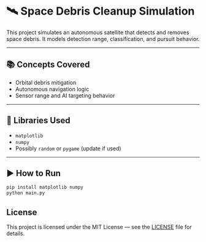 # 🛰️ Space Debris Cleanup Simulation

This project simulates an autonomous satellite that detects and removes space debris. It models detection range, classification, and pursuit behavior.

---

## 📚 Concepts Covered
- Orbital debris mitigation
- Autonomous navigation logic
- Sensor range and AI targeting behavior

---

## 🧰 Libraries Used
- `matplotlib`
- `numpy`
- Possibly `random` or `pygame` (update if used)

---

## ▶️ How to Run

```bash
pip install matplotlib numpy
python main.py
```
## License

This project is licensed under the MIT License — see the [LICENSE](../LICENSE) file for details.
